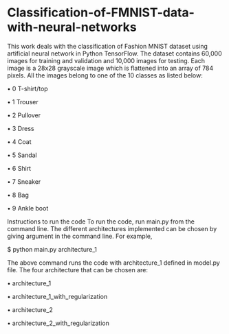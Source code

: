 # Classification-of-FMNIST-data-with-neural-networks

This work deals with the classification of Fashion MNIST dataset using artificial neural network in Python
TensorFlow. The dataset contains 60,000 images for training and validation and 10,000 images for testing.
Each image is a 28x28 grayscale image which is flattened into an array of 784 pixels. All the images belong
to one of the 10 classes as listed below:

• 0 T-shirt/top

• 1 Trouser

• 2 Pullover

• 3 Dress

• 4 Coat

• 5 Sandal

• 6 Shirt

• 7 Sneaker

• 8 Bag

• 9 Ankle boot

Instructions to run the code
To run the code, run main.py from the command line. The different architectures implemented can be
chosen by giving argument in the command line. For example,

$ python main.py architecture_1

The above command runs the code with architecture_1 defined in model.py file. The four architecture
that can be chosen are:

• architecture_1

• architecture_1_with_regularization

• architecture_2

• architecture_2_with_regularization
